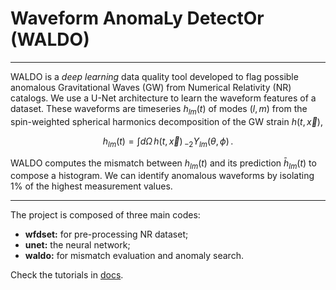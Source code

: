 # **Waveform AnomaLy DetectOr (WALDO)**
___
WALDO is a *deep learning* data quality tool developed to flag possible anomalous Gravitational Waves (GW) from Numerical Relativity (NR) catalogs.
We use a U-Net architecture to learn the waveform features of a dataset. These waveforms are timeseries $h_{lm}(t)$ of modes $(l,\,m)$ from the spin-weighted spherical harmonics decomposition of the GW strain $h(t,\, \vec x)$,

$$h_{lm}(t) = \int d\Omega\, h(t,\, \vec x)\,_{-2}Y_{lm}(\theta,\, \phi) \, .$$ 

WALDO computes the mismatch between $h_{lm}(t)$ and its prediction $\bar h_{lm}(t)$ to compose a histogram. We can identify anomalous waveforms by isolating 1% of the highest measurement values. 

___
The project is composed of three main codes:
* **wfdset:** for pre-processing NR dataset;
* **unet:** the neural network;
* **waldo:** for mismatch evaluation and anomaly search.

Check the tutorials in [docs](https://github.com/tiberioap/waldo/tree/main/docs).
